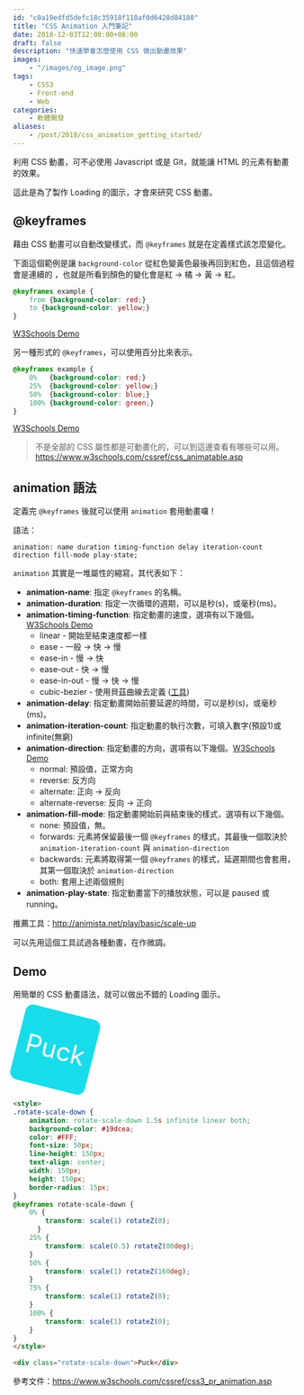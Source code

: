 ```yaml
---
id: "c0a19edfd5defc18c35918f118af0d6428d84180"
title: "CSS Animation 入門筆記"
date: 2018-12-03T12:00:00+08:00
draft: false
description: "快速學會怎麼使用 CSS 做出動畫效果"
images:
    - "/images/og_image.png"
tags:
    - CSS3
    - Front-end
    - Web
categories:
    - 軟體開發
aliases:
    - /post/2018/css_animation_getting_started/
---
```


利用 CSS 動畫，可不必使用 Javascript 或是 Git，就能讓 HTML 的元素有動畫的效果。

這此是為了製作 Loading 的圖示，才會來研究 CSS 動畫。

<!--more-->

## @keyframes

藉由 CSS 動畫可以自動改變樣式，而 `@keyframes` 就是在定義樣式該怎麼變化。

下面這個範例是讓 `background-color` 從紅色變黃色最後再回到紅色，且這個過程會是連續的
，也就是所看到顏色的變化會是紅 -> 橘 -> 黃 -> 紅。
```css
@keyframes example {
    from {background-color: red;}
    to {background-color: yellow;}
}
```
[W3Schools Demo](https://www.w3schools.com/css/tryit.asp?filename=trycss3_animation1)


另一種形式的 `@keyframes`，可以使用百分比來表示。
```css
@keyframes example {
    0%   {background-color: red;}
    25%  {background-color: yellow;}
    50%  {background-color: blue;}
    100% {background-color: green;}
}
```
[W3Schools Demo](https://www.w3schools.com/css/tryit.asp?filename=trycss3_animation2)

> 不是全部的 CSS 屬性都是可動畫化的，可以到這邊查看有哪些可以用。
https://www.w3schools.com/cssref/css_animatable.asp

## animation 語法

定義完 `@keyframes` 後就可以使用 `animation` 套用動畫囉！

語法：
```text
animation: name duration timing-function delay iteration-count direction fill-mode play-state;
```

`animation` 其實是一堆屬性的縮寫，其代表如下：

* **animation-name**: 指定 `@keyframes` 的名稱。
* **animation-duration**: 指定一次循環的週期，可以是秒(s)，或毫秒(ms)。
* **animation-timing-function**: 指定動畫的速度，選項有以下幾個。[W3Schools Demo](https://www.w3schools.com/cssref/playit.asp?filename=playcss_animation-timing-function&preval=linear)
    * linear - 開始至結束速度都一樣
    * ease - 一般 -> 快 -> 慢
    * ease-in - 慢 -> 快
    * ease-out - 快 -> 慢
    * ease-in-out - 慢 -> 快 -> 慢
    * cubic-bezier - 使用貝茲曲線去定義 ([工具](http://cubic-bezier.com/#.09,.87,1,.58))
* **animation-delay**: 指定動畫開始前要延遲的時間，可以是秒(s)，或毫秒(ms)。
* **animation-iteration-count**: 指定動畫的執行次數，可填入數字(預設1)或infinite(無窮)
* **animation-direction**: 指定動畫的方向，選項有以下幾個。[W3Schools Demo](https://www.w3schools.com/cssref/playit.asp?filename=playcss_animation-direction&preval=normal)
    * normal: 預設值，正常方向
    * reverse: 反方向
    * alternate: 正向 -> 反向	
    * alternate-reverse: 反向 -> 正向
* **animation-fill-mode**: 指定動畫開始前與結束後的樣式，選項有以下幾個。
    * none: 預設值，無。
    * forwards: 元素將保留最後一個 `@keyframes` 的樣式，其最後一個取決於 `animation-iteration-count` 與 `animation-direction`
    * backwards: 元素將取得第一個 `@keyframes` 的樣式，延遲期間也會套用，其第一個取決於 `animation-direction`
    * both: 套用上述兩個規則
* **animation-play-state**: 指定動畫當下的播放狀態，可以是 paused 或 running。

推薦工具：http://animista.net/play/basic/scale-up

可以先用這個工具試過各種動畫，在作微調。

## Demo 

用簡單的 CSS 動畫語法，就可以做出不錯的 Loading 圖示。

<style>
.rotate-scale-down {
	animation: rotate-scale-down 1.5s infinite linear both;
	background-color: #19dcea;
	color: #FFF;
    font-size: 50px;
    line-height: 150px;
    text-align: center;
    width: 150px;
    height: 150px;
    border-radius: 15px;
}
@keyframes rotate-scale-down {
    0% {
        transform: scale(1) rotateZ(0);
      }
    25% {
        transform: scale(0.5) rotateZ(80deg);
    }
    50% {
        transform: scale(1) rotateZ(160deg);
    }
    75% {
        transform: scale(1) rotateZ(0);
    }
    100% {
        transform: scale(1) rotateZ(0);
    }
}
</style>

<div class="rotate-scale-down">Puck</div>

```html
<style>
.rotate-scale-down {
	animation: rotate-scale-down 1.5s infinite linear both;
	background-color: #19dcea;
	color: #FFF;
    font-size: 50px;
    line-height: 150px;
    text-align: center;
    width: 150px;
    height: 150px;
    border-radius: 15px;
}
@keyframes rotate-scale-down {
    0% {
        transform: scale(1) rotateZ(0);
      }
    25% {
        transform: scale(0.5) rotateZ(80deg);
    }
    50% {
        transform: scale(1) rotateZ(160deg);
    }
    75% {
        transform: scale(1) rotateZ(0);
    }
    100% {
        transform: scale(1) rotateZ(0);
    }
}
</style>

<div class="rotate-scale-down">Puck</div>
```


參考文件：https://www.w3schools.com/cssref/css3_pr_animation.asp
